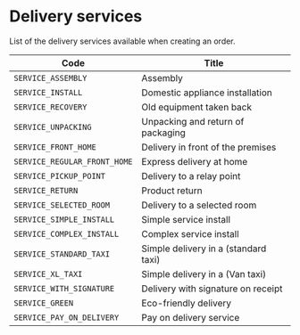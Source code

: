 # Delivery services

List of the delivery services available when creating an order.

| Code                         | Title                                |
| ---------------------------- | ------------------------------------ |
| `SERVICE_ASSEMBLY`           | Assembly                             |
| `SERVICE_INSTALL`            | Domestic appliance installation      |
| `SERVICE_RECOVERY`           | Old equipment taken back             |
| `SERVICE_UNPACKING`          | Unpacking and return of packaging    |
| `SERVICE_FRONT_HOME`         | Delivery in front of the premises    |
| `SERVICE_REGULAR_FRONT_HOME` | Express delivery at home             |
| `SERVICE_PICKUP_POINT`       | Delivery to a relay point            |
| `SERVICE_RETURN`             | Product return                       |
| `SERVICE_SELECTED_ROOM`      | Delivery to a selected room          |
| `SERVICE_SIMPLE_INSTALL`     | Simple service install               |
| `SERVICE_COMPLEX_INSTALL`    | Complex service install              |
| `SERVICE_STANDARD_TAXI`      | Simple delivery in a (standard taxi) |
| `SERVICE_XL_TAXI`            | Simple delivery in a (Van taxi)      |
| `SERVICE_WITH_SIGNATURE`     | Delivery with signature on receipt   |
| `SERVICE_GREEN`              | Eco-friendly delivery                |
| `SERVICE_PAY_ON_DELIVERY`    | Pay on delivery service              |